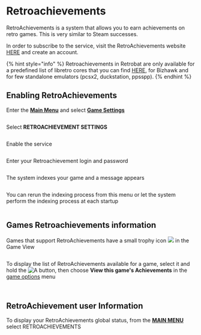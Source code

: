 # Retroachievements

RetroAchievements is a system that allows you to earn achievements on retro games. This is very similar to Steam successes.

In order to subscribe to the service, visit the RetroAchievements website [HERE](https://retroachievements.org/) and create an account.

{% hint style="info" %}
Retroachievements in Retrobat are only available for a predefined list of libretro cores that you can find [HERE](https://docs.libretro.com/guides/retroachievements/#cores-compatibility), for Bizhawk and for few standalone emulators (pcsx2, duckstation, ppsspp).
{% endhint %}

## Enabling RetroAchievements

Enter the [**Main Menu**](../../en/navigation/main-menu.md) and select [**Game Settings**](../../en/navigation/main-menu.md#game-settings)

<div align="left">

<figure><img src="https://i.imgur.com/BaBOnEZ.png" alt=""><figcaption></figcaption></figure>

</div>

Select **RETROACHIEVEMENT SETTINGS**

<div align="left">

<figure><img src="https://i.imgur.com/rkPSoxl.png" alt=""><figcaption></figcaption></figure>

</div>

Enable the service

<div align="left">

<figure><img src="https://i.imgur.com/DeHj7lu.png" alt=""><figcaption></figcaption></figure>

</div>

Enter your Retroachievement login and password

<div align="left">

<figure><img src="https://i.imgur.com/FRZYYHN.png" alt=""><figcaption></figcaption></figure>

</div>

The system indexes your game and a message appears

<div align="left">

<figure><img src="https://i.imgur.com/y1GxYJh.png" alt=""><figcaption></figcaption></figure>

</div>

You can rerun the indexing process from this menu or let the system perform the indexing process at each startup

<div align="left">

<figure><img src="https://i.imgur.com/t90a8qr.png" alt=""><figcaption></figcaption></figure>

</div>

## Games Retroachievements information

Games that support RetroAchievements have a small trophy icon ![](<../../en/.gitbook/assets/image (19).png>) in the Game View

<div align="left">

<figure><img src="https://i.imgur.com/L980WZO.png" alt=""><figcaption></figcaption></figure>

</div>

To display the list of RetroAchievements available for a game, select it and hold the ![A](<../../en/.gitbook/assets/image (27).png>) button, then choose **View this game's Achievements** in the [game options](../../en/navigation/game-options.md) menu

<div align="left">

<figure><img src="https://i.imgur.com/vzUd3Qm.png" alt=""><figcaption></figcaption></figure>

</div>

<div align="left">

<figure><img src="https://i.imgur.com/yyic77u.png" alt=""><figcaption></figcaption></figure>

</div>

## RetroAchievement user Information

To display your RetroAchievements global status, from the [**MAIN MENU**](../../en/navigation/main-menu.md) select RETROACHIEVEMENTS

<div align="left">

<figure><img src="https://i.imgur.com/sPPAnUU.png" alt=""><figcaption></figcaption></figure>

</div>

<div align="left">

<figure><img src="https://i.imgur.com/NoYPtIb.png" alt=""><figcaption></figcaption></figure>

</div>
